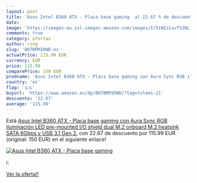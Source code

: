 ```yaml
---
layout: post
title: 'Asus Intel B360 ATX - Placa base gaming  al 22.67 % de descuento'
date: 
image: 'https://images-eu.ssl-images-amazon.com/images/I/51NIiCuvT%2BL._SL200_.jpg'
comments: true
category: ofertas
author: ring
slug: 'B07BRM1RWD-es'
actualPrice: 115.99 EUR
currency: EUR
price: 115.99
comparePrice: 150 EUR
prodname: 'Asus Intel B360 ATX - Placa base gaming con Aura Sync RGB iluminación LED  pre-mounted I/O shield  dual M.2  onboard M.2 heatsink  SATA 6Gbps y USB 3.1 Gen 2.'
country: 'es'
flag: '🇪🇸'
buyurl: 'https://www.amazon.es/dp/B07BRM1RWD/?tag=tolees-21'
descuento: '22.67'
average: '115.99'
---
```


Está [Asus Intel B360 ATX - Placa base gaming con Aura Sync RGB iluminación LED  pre-mounted I/O shield  dual M.2  onboard M.2 heatsink  SATA 6Gbps y USB 3.1 Gen 2.](https://www.amazon.es/dp/B07BRM1RWD/?tag=tolees-21) con 22.67 de descuento por 115.99 EUR (original: 150 EUR) en el siguiente enlace!

[![Asus Intel B360 ATX - Placa base gaming ](https://images-eu.ssl-images-amazon.com/images/I/51NIiCuvT%2BL._SL200_.jpg)](https://www.amazon.es/dp/B07BRM1RWD/?tag=tolees-21)

ℹ️:


[Ver la oferta!!](https://www.amazon.es/dp/B07BRM1RWD/?tag=tolees-21)
